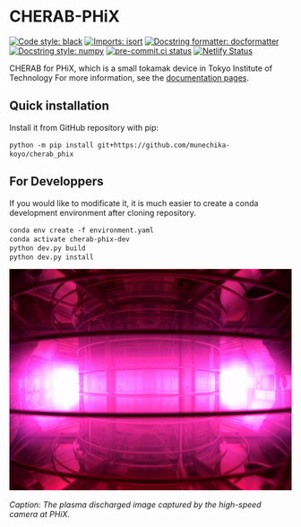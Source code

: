# CHERAB-PHiX

[![Code style: black](https://img.shields.io/badge/code%20style-black-000000.svg)](https://github.com/psf/black)
[![Imports: isort](https://img.shields.io/badge/%20imports-isort-%231674b1?style=flat&labelColor=ef8336)](https://pycqa.github.io/isort/)
[![Docstring formatter: docformatter](https://img.shields.io/badge/%20formatter-docformatter-fedcba.svg)](https://github.com/PyCQA/docformatter)
[![Docstring style: numpy](https://img.shields.io/badge/%20style-numpy-459db9.svg)](https://numpydoc.readthedocs.io/en/latest/format.html)
[![pre-commit.ci status](https://results.pre-commit.ci/badge/github/munechika-koyo/cherab_phix/master.svg)](https://results.pre-commit.ci/latest/github/munechika-koyo/cherab_phix/master)
[![Netlify Status](https://api.netlify.com/api/v1/badges/8309dfde-e5bd-4992-8f78-e3f45c292acf/deploy-status)](https://app.netlify.com/sites/cherab-phix/deploys)

CHERAB for PHiX, which is a small tokamak device in Tokyo Institute of Technology
For more information, see the [documentation pages](https://cherab-phix.netlify.app/).

Quick installation
-------------------
Install it from GitHub repository with pip:

```Shell
python -m pip install git+https://github.com/munechika-koyo/cherab_phix
```

For Developpers
---
If you would like to modificate it, it is much easier to create a conda development environment after cloning repository.
```Shell
conda env create -f environment.yaml
conda activate cherab-phix-dev
python dev.py build
python dev.py install
```


![The plasma discharged image captured by the high-speed camera](docs/_static/images/phix.jpg)

*Caption: The plasma discharged image captured by the high-speed camera at PHiX.*
